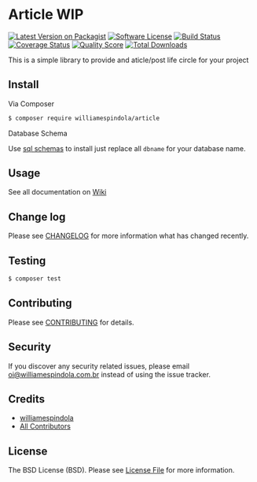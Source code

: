 # Article WIP

[![Latest Version on Packagist][ico-version]][link-packagist]
[![Software License][ico-license]](LICENSE.md)
[![Build Status][ico-travis]][link-travis]
[![Coverage Status][ico-scrutinizer]][link-scrutinizer]
[![Quality Score][ico-code-quality]][link-code-quality]
[![Total Downloads][ico-downloads]][link-downloads]

This is a simple library to provide and aticle/post life circle for your project

## Install

Via Composer

``` bash
$ composer require williamespindola/article
```

Database Schema

Use [sql schemas](data/schema/) to install just replace all `dbname` for your database name.

## Usage

See all documentation on [Wiki](https://github.com/williamespindola/article/wiki)

## Change log

Please see [CHANGELOG](CHANGELOG.md) for more information what has changed recently.

## Testing

``` bash
$ composer test
```

## Contributing

Please see [CONTRIBUTING](CONTRIBUTING.md) for details.

## Security

If you discover any security related issues, please email oi@williamespindola.com.br instead of using the issue tracker.

## Credits

- [williamespindola][link-author]
- [All Contributors][link-contributors]

## License

The BSD License (BSD). Please see [License File](LICENSE.md) for more information.

[ico-version]: https://img.shields.io/packagist/v/williamespindola/article.svg?style=flat-square
[ico-license]: https://img.shields.io/badge/license-BSD-brightgreen.svg?style=flat-square
[ico-travis]: https://img.shields.io/travis/williamespindola/aticle/master.svg?style=flat-square
[ico-scrutinizer]: https://img.shields.io/scrutinizer/coverage/g/williamespindola/aticle.svg?style=flat-square
[ico-code-quality]: https://img.shields.io/scrutinizer/g/williamespindola/aticle.svg?style=flat-square
[ico-downloads]: https://img.shields.io/packagist/dt/williamespindola/aticle.svg?style=flat-square

[link-packagist]: https://packagist.org/packages/williamespindola/article
[link-travis]: https://travis-ci.org/williamespindola/aticle
[link-scrutinizer]: https://scrutinizer-ci.com/g/williamespindola/aticle/code-structure
[link-code-quality]: https://scrutinizer-ci.com/g/williamespindola/aticle
[link-downloads]: https://packagist.org/packages/williamespindola/aticle
[link-author]: https://github.com/williamespindola
[link-contributors]: ../../contributors
